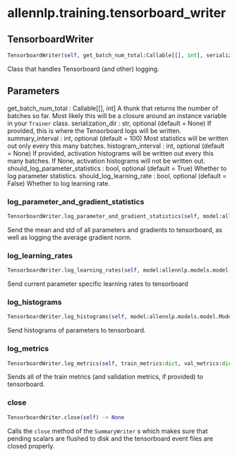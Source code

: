# allennlp.training.tensorboard_writer

## TensorboardWriter
```python
TensorboardWriter(self, get_batch_num_total:Callable[[], int], serialization_dir:Union[str, NoneType]=None, summary_interval:int=100, histogram_interval:int=None, should_log_parameter_statistics:bool=True, should_log_learning_rate:bool=False) -> None
```

Class that handles Tensorboard (and other) logging.

Parameters
----------
get_batch_num_total : Callable[[], int]
    A thunk that returns the number of batches so far. Most likely this will
    be a closure around an instance variable in your ``Trainer`` class.
serialization_dir : str, optional (default = None)
    If provided, this is where the Tensorboard logs will be written.
summary_interval : int, optional (default = 100)
    Most statistics will be written out only every this many batches.
histogram_interval : int, optional (default = None)
    If provided, activation histograms will be written out every this many batches.
    If None, activation histograms will not be written out.
should_log_parameter_statistics : bool, optional (default = True)
    Whether to log parameter statistics.
should_log_learning_rate : bool, optional (default = False)
    Whether to log learning rate.

### log_parameter_and_gradient_statistics
```python
TensorboardWriter.log_parameter_and_gradient_statistics(self, model:allennlp.models.model.Model, batch_grad_norm:float) -> None
```

Send the mean and std of all parameters and gradients to tensorboard, as well
as logging the average gradient norm.

### log_learning_rates
```python
TensorboardWriter.log_learning_rates(self, model:allennlp.models.model.Model, optimizer:torch.optim.optimizer.Optimizer)
```

Send current parameter specific learning rates to tensorboard

### log_histograms
```python
TensorboardWriter.log_histograms(self, model:allennlp.models.model.Model, histogram_parameters:Set[str]) -> None
```

Send histograms of parameters to tensorboard.

### log_metrics
```python
TensorboardWriter.log_metrics(self, train_metrics:dict, val_metrics:dict=None, epoch:int=None, log_to_console:bool=False) -> None
```

Sends all of the train metrics (and validation metrics, if provided) to tensorboard.

### close
```python
TensorboardWriter.close(self) -> None
```

Calls the ``close`` method of the ``SummaryWriter`` s which makes sure that pending
scalars are flushed to disk and the tensorboard event files are closed properly.

